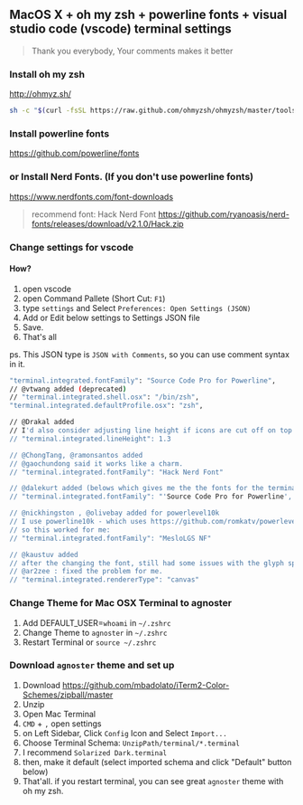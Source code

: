 ## MacOS X + oh my zsh + powerline fonts + visual studio code (vscode) terminal settings
> Thank you everybody, Your comments makes it better

### Install oh my zsh
http://ohmyz.sh/

```sh
sh -c "$(curl -fsSL https://raw.github.com/ohmyzsh/ohmyzsh/master/tools/install.sh)"
```

### Install powerline fonts
https://github.com/powerline/fonts

### or Install Nerd Fonts. (If you don't use powerline fonts)
https://www.nerdfonts.com/font-downloads
> recommend font: Hack Nerd Font https://github.com/ryanoasis/nerd-fonts/releases/download/v2.1.0/Hack.zip

### Change settings for vscode

#### How?
1. open vscode
2. open Command Pallete (Short Cut: `F1`)
3. type `settings` and Select `Preferences: Open Settings (JSON)`
4. Add or Edit below settings to Settings JSON file
5. Save.
6. That's all 

ps. This JSON type is `JSON with Comments`, so you can use comment syntax in it. 

```sh
"terminal.integrated.fontFamily": "Source Code Pro for Powerline",
// @vtwang added (deprecated)
// "terminal.integrated.shell.osx": "/bin/zsh",
"terminal.integrated.defaultProfile.osx": "zsh",

// @Drakal added
// I'd also consider adjusting line height if icons are cut off on top too or things look super cramped.
// "terminal.integrated.lineHeight": 1.3

// @ChongTang, @ramonsantos added
// @gaochundong said it works like a charm.
// "terminal.integrated.fontFamily": "Hack Nerd Font"

// @dalekurt added (belows which gives me the the fonts for the terminal and the icons from Nerd Font.)
// "terminal.integrated.fontFamily": "'Source Code Pro for Powerline', 'Hack Nerd Font'

// @nickhingston , @olivebay added for powerlevel10k
// I use powerline10k - which uses https://github.com/romkatv/powerlevel10k/#recommended-meslo-nerd-font-patched-for-powerlevel10k
// so this worked for me:
// "terminal.integrated.fontFamily": "MesloLGS NF" 

// @kaustuv added
// after the changing the font, still had some issues with the glyph spacing in the integrated terminal - fixed it with 
// @ar2zee : fixed the problem for me.
// "terminal.integrated.rendererType": "canvas"
```

### Change Theme for Mac OSX Terminal to agnoster

1. Add DEFAULT_USER=`whoami` in `~/.zshrc`
1. Change Theme to `agnoster` in `~/.zshrc`
1. Restart Terminal or `source ~/.zshrc` 


### Download `agnoster` theme and set up

1. Download https://github.com/mbadolato/iTerm2-Color-Schemes/zipball/master
2. Unzip
3. Open Mac Terminal
4. `CMD` + `,` open settings
5. on Left Sidebar, Click `Config` Icon and Select `Import...` 
6. Choose Terminal Schema: `UnzipPath/terminal/*.terminal`
7. I recommend `Solarized Dark.terminal` 
8. then, make it default (select imported schema and click "Default" button below)
9. That'all. if you restart terminal, you can see great `agnoster` theme with oh my zsh.


